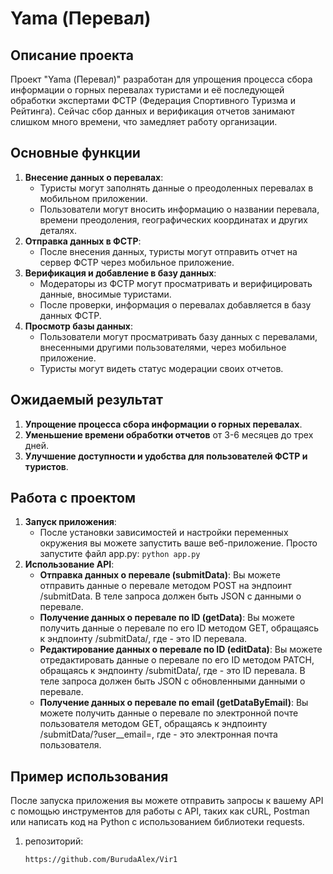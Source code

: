 # Yama (Перевал)

## Описание проекта
Проект "Yama (Перевал)" разработан для упрощения процесса сбора информации о горных перевалах туристами и её
последующей обработки экспертами ФСТР (Федерация Спортивного Туризма и Рейтинга). Сейчас сбор данных и верификация
отчетов занимают слишком много времени, что замедляет работу организации.

## Основные функции
1. **Внесение данных о перевалах**:
   - Туристы могут заполнять данные о преодоленных перевалах в мобильном приложении.
   - Пользователи могут вносить информацию о названии перевала, времени преодоления, географических координатах 
   и других деталях.
2. **Отправка данных в ФСТР**:
   - После внесения данных, туристы могут отправить отчет на сервер ФСТР через мобильное приложение.
3. **Верификация и добавление в базу данных**:
   - Модераторы из ФСТР могут просматривать и верифицировать данные, вносимые туристами.
   - После проверки, информация о перевалах добавляется в базу данных ФСТР.
4. **Просмотр базы данных**:
   - Пользователи могут просматривать базу данных с перевалами, внесенными другими пользователями, через мобильное приложение.
   - Туристы могут видеть статус модерации своих отчетов.

## Ожидаемый результат
1. **Упрощение процесса сбора информации о горных перевалах**.
2. **Уменьшение времени обработки отчетов** от 3-6 месяцев до трех дней.
3. **Улучшение доступности и удобства для пользователей ФСТР и туристов**.

## Работа с проектом
1. **Запуск приложения**:
   - После установки зависимостей и настройки переменных окружения вы можете запустить ваше веб-приложение. 
   Просто запустите файл app.py: `python app.py`
2. **Использование API**:
   - **Отправка данных о перевале (submitData)**: Вы можете отправить данные о перевале методом POST 
   на эндпоинт /submitData. В теле запроса должен быть JSON с данными о перевале.
   - **Получение данных о перевале по ID (getData)**: Вы можете получить данные о перевале по его ID методом GET, 
   обращаясь к эндпоинту /submitData/<id>, где <id> - это ID перевала.
   - **Редактирование данных о перевале по ID (editData)**: Вы можете отредактировать данные о перевале по его ID 
   методом PATCH, обращаясь к эндпоинту /submitData/<id>, где <id> - это ID перевала. В теле запроса должен быть JSON
   с обновленными данными о перевале.
   - **Получение данных о перевале по email (getDataByEmail)**: Вы можете получить данные о перевале по электронной 
   почте пользователя методом GET, обращаясь к эндпоинту /submitData/?user__email=<email>, где <email> - это электронная
   почта пользователя.

## Пример использования
После запуска приложения вы можете отправить запросы к вашему API с помощью инструментов для работы с API, таких как 
cURL, Postman или написать код на Python с использованием библиотеки requests.


1. репозиторий:

   ```bash
   https://github.com/BurudaAlex/Vir1
